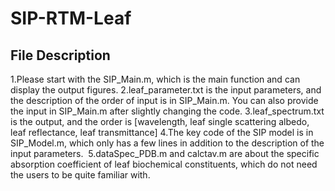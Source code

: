 # SIP-RTM-Leaf

## File Description
  1.Please start with the SIP_Main.m, which is the main function and can display the output figures.
  2.leaf_parameter.txt is the input parameters, and the description of the order of input is in SIP_Main.m. You can also provide the input in SIP_Main.m after slightly changing the code.
  3.leaf_spectrum.txt is the output, and the order is [wavelength, leaf single scattering albedo, leaf reflectance, leaf transmittance]
  4.The key code of the SIP model is in SIP_Model.m, which only has a few lines in addition to the description of the input parameters. 
  5.dataSpec_PDB.m and calctav.m are about the specific absorption coefficient of leaf biochemical constituents, which do not need the users to be quite familiar with. 
